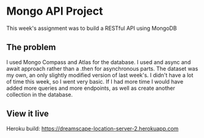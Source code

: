 # Mongo API Project

This week's assignment was to build a RESTful API using MongoDB

## The problem

I used Mongo Compass and Atlas for the database. I used and async and await approach rather than a .then for asynchronous parts. The dataset was my own, an only slightly modified version of last week's. I didn't have a lot of time this week, so I went very basic. If I had more time I would have added more queries and more endpoints, as well as create another collection in the database.

## View it live

Heroku build:
https://dreamscape-location-server-2.herokuapp.com
